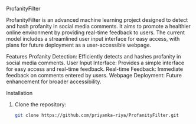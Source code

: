 ProfanityFilter

ProfanityFilter is an advanced machine learning project designed to detect and hash profanity in social media comments. It aims to promote a healthier online environment by providing real-time feedback to users. The current model includes a streamlined user input interface for easy access, with plans for future deployment as a user-accessible webpage.

Features
Profanity Detection: Efficiently detects and hashes profanity in social media comments.
User Input Interface: Provides a simple interface for easy access and real-time feedback.
Real-time Feedback: Immediate feedback on comments entered by users.
Webpage Deployment: Future enhancement for broader accessibility.

Installation
1. Clone the repository:
   ```sh
   git clone https://github.com/priyanka-riya/ProfanityFilter.git
